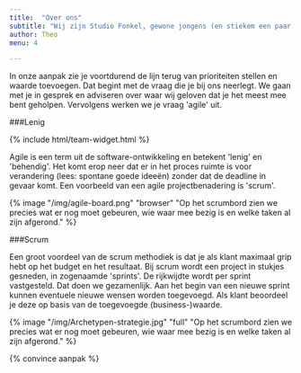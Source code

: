 ```yaml
---
title:  "Over ons"
subtitle: "Wij zijn Studio Fonkel, gewone jongens (en stiekem een paar meiden) die mooie dingen maken."
author: Theo
menu: 4

---
```


In onze aanpak zie je voortdurend de lijn terug van prioriteiten stellen en waarde toevoegen. Dat begint met de vraag die je bij ons neerlegt. We gaan met je in gesprek en adviseren over waar wij geloven dat je het meest mee bent geholpen. Vervolgens werken we je vraag 'agile' uit.

###Lenig

{% include html/team-widget.html %}

Agile is een term uit de software-ontwikkeling en betekent 'lenig' en 'behendig'. Het komt erop neer dat er in het proces ruimte is voor verandering (lees: spontane goede ideeën) zonder dat de deadline in gevaar komt. Een voorbeeld van een agile projectbenadering is 'scrum'.

{% image "/img/agile-board.png" "browser" "Op het scrumbord zien we precies wat er nog moet gebeuren, wie waar mee bezig is en welke taken al zijn afgerond." %}

###Scrum

Een groot voordeel van de scrum methodiek is dat je als klant maximaal grip hebt op het budget en het resultaat. Bij scrum wordt een project in stukjes gesneden, in zogenaamde 'sprints'. De rijkwijdte wordt per sprint vastgesteld. Dat doen we gezamenlijk. Aan het begin van een nieuwe sprint kunnen eventuele nieuwe wensen worden toegevoegd. Als klant beoordeel je deze op basis van de toegevoegde (business-)waarde.

{% image "/img/Archetypen-strategie.jpg" "full" "Op het scrumbord zien we precies wat er nog moet gebeuren, wie waar mee bezig is en welke taken al zijn afgerond." %}

{% convince aanpak %}
